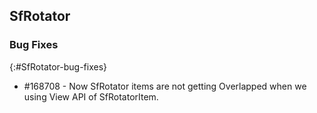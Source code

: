## SfRotator

### Bug Fixes
{:#SfRotator-bug-fixes} 

* \#168708 - Now SfRotator items are not getting Overlapped when we using View API of SfRotatorItem.
